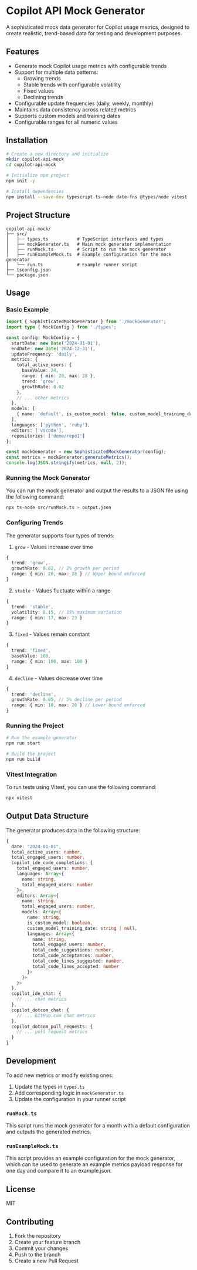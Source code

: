 # Copilot API Mock Generator

A sophisticated mock data generator for Copilot usage metrics, designed to create realistic, trend-based data for testing and development purposes.

## Features

- Generate mock Copilot usage metrics with configurable trends
- Support for multiple data patterns:
  - Growing trends
  - Stable trends with configurable volatility
  - Fixed values
  - Declining trends
- Configurable update frequencies (daily, weekly, monthly)
- Maintains data consistency across related metrics
- Supports custom models and training dates
- Configurable ranges for all numeric values

## Installation

```bash
# Create a new directory and initialize
mkdir copilot-api-mock
cd copilot-api-mock

# Initialize npm project
npm init -y

# Install dependencies
npm install --save-dev typescript ts-node date-fns @types/node vitest
```

## Project Structure

```
copilot-api-mock/
├── src/
│   ├── types.ts           # TypeScript interfaces and types
│   ├── mockGenerator.ts   # Main mock generator implementation
│   ├── runMock.ts         # Script to run the mock generator
│   ├── runExampleMock.ts  # Example configuration for the mock generator
│   └── run.ts             # Example runner script
├── tsconfig.json
└── package.json
```

## Usage

### Basic Example

```typescript
import { SophisticatedMockGenerator } from './mockGenerator';
import type { MockConfig } from './types';

const config: MockConfig = {
  startDate: new Date('2024-01-01'),
  endDate: new Date('2024-12-31'),
  updateFrequency: 'daily',
  metrics: {
    total_active_users: {
      baseValue: 24,
      range: { min: 20, max: 28 },
      trend: 'grow',
      growthRate: 0.02
    },
    // ... other metrics
  },
  models: [
    { name: 'default', is_custom_model: false, custom_model_training_date: null }
  ],
  languages: ['python', 'ruby'],
  editors: ['vscode'],
  repositories: ['demo/repo1']
};

const mockGenerator = new SophisticatedMockGenerator(config);
const metrics = mockGenerator.generateMetrics();
console.log(JSON.stringify(metrics, null, 2));
```

### Running the Mock Generator

You can run the mock generator and output the results to a JSON file using the following command:

```bash
npx ts-node src/runMock.ts > output.json
```

### Configuring Trends

The generator supports four types of trends:

1. `grow` - Values increase over time
```typescript
{
  trend: 'grow',
  growthRate: 0.02, // 2% growth per period
  range: { min: 20, max: 28 } // Upper bound enforced
}
```

2. `stable` - Values fluctuate within a range
```typescript
{
  trend: 'stable',
  volatility: 0.15, // 15% maximum variation
  range: { min: 17, max: 23 }
}
```

3. `fixed` - Values remain constant
```typescript
{
  trend: 'fixed',
  baseValue: 100,
  range: { min: 100, max: 100 }
}
```

4. `decline` - Values decrease over time
```typescript
{
  trend: 'decline',
  growthRate: 0.05, // 5% decline per period
  range: { min: 10, max: 20 } // Lower bound enforced
}
```

### Running the Project

```bash
# Run the example generator
npm run start

# Build the project
npm run build
```

### Vitest Integration

To run tests using Vitest, you can use the following command:

```bash
npx vitest
```

## Output Data Structure

The generator produces data in the following structure:

```typescript
{
  date: "2024-01-01",
  total_active_users: number,
  total_engaged_users: number,
  copilot_ide_code_completions: {
    total_engaged_users: number,
    languages: Array<{
      name: string,
      total_engaged_users: number
    }>,
    editors: Array<{
      name: string,
      total_engaged_users: number,
      models: Array<{
        name: string,
        is_custom_model: boolean,
        custom_model_training_date: string | null,
        languages: Array<{
          name: string,
          total_engaged_users: number,
          total_code_suggestions: number,
          total_code_acceptances: number,
          total_code_lines_suggested: number,
          total_code_lines_accepted: number
        }>
      }>
    }>
  },
  copilot_ide_chat: {
    // ... chat metrics
  },
  copilot_dotcom_chat: {
    // ... GitHub.com chat metrics
  },
  copilot_dotcom_pull_requests: {
    // ... pull request metrics
  }
}
```

## Development

To add new metrics or modify existing ones:

1. Update the types in `types.ts`
2. Add corresponding logic in `mockGenerator.ts`
3. Update the configuration in your runner script

### `runMock.ts`

This script runs the mock generator for a month with a default configuration and outputs the generated metrics.

### `runExampleMock.ts`

This script provides an example configuration for the mock generator, which can be used to generate an example metrics payload response for one day and compare it to an example.json.

## License

MIT

## Contributing

1. Fork the repository
2. Create your feature branch
3. Commit your changes
4. Push to the branch
5. Create a new Pull Request
